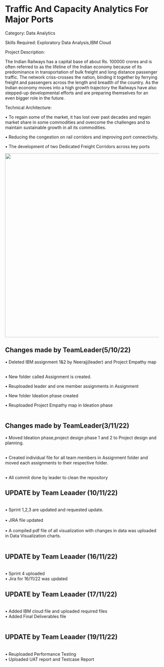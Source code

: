 <h1>Traffic And Capacity Analytics For Major Ports</h1>
Category: Data Analytics

Skills Required:
Exploratory Data Analysis,IBM Cloud

Project Description:

The Indian Railways has a capital base of about Rs. 100000 crores and is often referred to as the lifeline of the Indian economy because of its predominance in transportation of bulk freight and long distance passenger traffic. The network criss-crosses the nation, binding it together by ferrying freight and passengers across the length and breadth of the country. As the Indian economy moves into a high growth trajectory the Railways have also stepped-up developmental efforts and are preparing themselves for an even bigger role in the future.
 
 
Technical Architecture:
 
• To regain some of the market, it has lost over past decades and regain market share in some commodities and overcome the challenges and to maintain sustainable growth   in all its commodities.

• Reducing the congestion on rail corridors and improving port connectivity.

• The development of two Dedicated Freight Corridors across key ports

<img src="https://user-images.githubusercontent.com/113196727/200384296-20727dd7-0435-4383-8dc0-af710767569e.png" width=600><br>
<h2>Changes made by TeamLeader(5/10/22)</h2>
• Deleted IBM assignment 1&2 by Neerajj(leader) and Project Empathy map<br> <br>

• New folder called Assignment is created.<br>

• Reuploaded leader and one member assignments in Assignment<br>

• New folder Ideation phase created<br>

• Reuploaded Project Empathy map in Ideation phase<br>
<br>
<h2>Changes made by TeamLeader(3/11/22)</h2>

• Moved Ideation phase,project design phase 1 and 2 to Project design and planning.<br> <br>

• Created individual file for all team members in Assignment folder and moved each assignments to their respective folder. <br> <br>

• All commit done by leader to clean the repository<br>
<h2>UPDATE by Team Leaader (10/11/22) </h2><br>
• Sprint 1,2,3 are updated and requested update.<br><br>
• JIRA file updated<br><br>
• A compiled pdf file of all visualization with changes in data was uploaded in Data Visualization charts.<br><br>

<h2>UPDATE by Team Leaader (16/11/22) </h2><br>
• Sprint 4 uploaded<br>
• Jira for 16/11/22 was updated<br>
<h2>UPDATE by Team Leaader (17/11/22) </h2><br>
• Added IBM cloud file and uploaded required files <br>
• Added Final Deliverables file
<br><br>
<h2>UPDATE by Team Leaader (19/11/22) </h2><br>
• Reuploaded Performance Testing<br>
• Uploaded UAT report and Testcase Report
